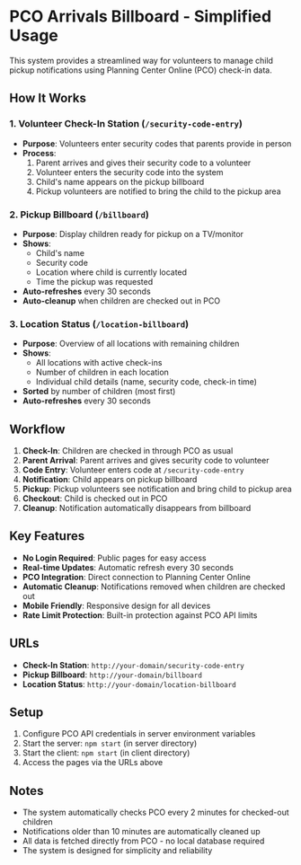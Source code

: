 # PCO Arrivals Billboard - Simplified Usage

This system provides a streamlined way for volunteers to manage child pickup notifications using Planning Center Online (PCO) check-in data.

## How It Works

### 1. **Volunteer Check-In Station** (`/security-code-entry`)
- **Purpose**: Volunteers enter security codes that parents provide in person
- **Process**:
  1. Parent arrives and gives their security code to a volunteer
  2. Volunteer enters the security code into the system
  3. Child's name appears on the pickup billboard
  4. Pickup volunteers are notified to bring the child to the pickup area

### 2. **Pickup Billboard** (`/billboard`)
- **Purpose**: Display children ready for pickup on a TV/monitor
- **Shows**:
  - Child's name
  - Security code
  - Location where child is currently located
  - Time the pickup was requested
- **Auto-refreshes** every 30 seconds
- **Auto-cleanup** when children are checked out in PCO

### 3. **Location Status** (`/location-billboard`)
- **Purpose**: Overview of all locations with remaining children
- **Shows**:
  - All locations with active check-ins
  - Number of children in each location
  - Individual child details (name, security code, check-in time)
- **Sorted** by number of children (most first)
- **Auto-refreshes** every 30 seconds

## Workflow

1. **Check-In**: Children are checked in through PCO as usual
2. **Parent Arrival**: Parent arrives and gives security code to volunteer
3. **Code Entry**: Volunteer enters code at `/security-code-entry`
4. **Notification**: Child appears on pickup billboard
5. **Pickup**: Pickup volunteers see notification and bring child to pickup area
6. **Checkout**: Child is checked out in PCO
7. **Cleanup**: Notification automatically disappears from billboard

## Key Features

- **No Login Required**: Public pages for easy access
- **Real-time Updates**: Automatic refresh every 30 seconds
- **PCO Integration**: Direct connection to Planning Center Online
- **Automatic Cleanup**: Notifications removed when children are checked out
- **Mobile Friendly**: Responsive design for all devices
- **Rate Limit Protection**: Built-in protection against PCO API limits

## URLs

- **Check-In Station**: `http://your-domain/security-code-entry`
- **Pickup Billboard**: `http://your-domain/billboard`
- **Location Status**: `http://your-domain/location-billboard`

## Setup

1. Configure PCO API credentials in server environment variables
2. Start the server: `npm start` (in server directory)
3. Start the client: `npm start` (in client directory)
4. Access the pages via the URLs above

## Notes

- The system automatically checks PCO every 2 minutes for checked-out children
- Notifications older than 10 minutes are automatically cleaned up
- All data is fetched directly from PCO - no local database required
- The system is designed for simplicity and reliability 